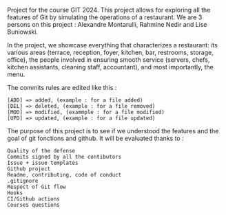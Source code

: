 Project for the course GIT 2024. This project allows for exploring all the features of Git by simulating the operations of a restaurant. We are 3 persons on this project : Alexandre Montarulli, Rahmine Nedir and Lise Buniowski.

In the project, we showcase everything that characterizes a restaurant: its various areas (terrace, reception, foyer, kitchen, bar, restrooms, storage, office), the people involved in ensuring smooth service (servers, chefs, kitchen assistants, cleaning staff, accountant), and most importantly, the menu.

The commits rules are edited like this :

    [ADD] => added, (example : for a file added)
    [DEL] => deleted, (example : for a file removed)
    [MOD] => modified, (exammple : for a file modified)
    [UPD] => updated, (example : for a file updated)

The purpose of this project is to see if we understood the features and the goal of git fonctions and github. It will be evaluated thanks to :

    Quality of the defense
    Commits signed by all the contibutors
    Issue + issue templates
    Github project
    Readme, contributing, code of conduct
    .gitignore
    Respect of Git flow
    Hooks
    CI/Github actions
    Courses questions
